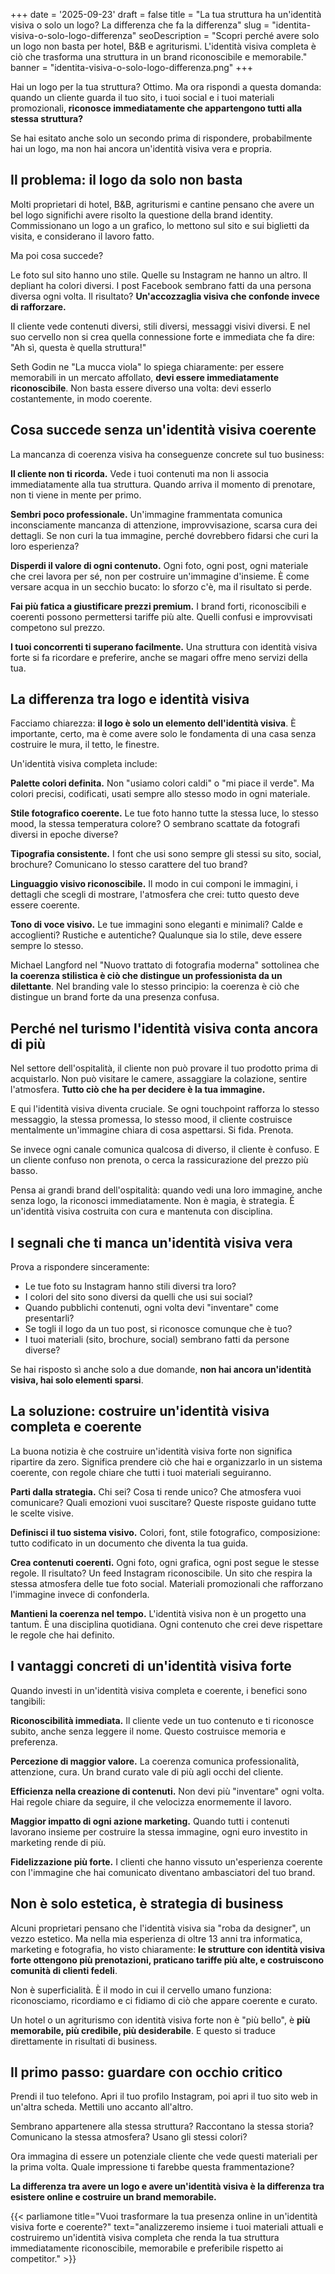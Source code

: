 +++
date = '2025-09-23'
draft = false
title = "La tua struttura ha un'identità visiva o solo un logo? La differenza che fa la differenza"
slug = "identita-visiva-o-solo-logo-differenza"
seoDescription = "Scopri perché avere solo un logo non basta per hotel, B&B e agriturismi. L'identità visiva completa è ciò che trasforma una struttura in un brand riconoscibile e memorabile."
banner = "identita-visiva-o-solo-logo-differenza.png"
+++

Hai un logo per la tua struttura? Ottimo. Ma ora rispondi a questa domanda: quando un cliente guarda il tuo sito, i tuoi social e i tuoi materiali promozionali, **riconosce immediatamente che appartengono tutti alla stessa struttura?**

Se hai esitato anche solo un secondo prima di rispondere, probabilmente hai un logo, ma non hai ancora un'identità visiva vera e propria.

## Il problema: il logo da solo non basta

Molti proprietari di hotel, B&B, agriturismi e cantine pensano che avere un bel logo significhi avere risolto la questione della brand identity. Commissionano un logo a un grafico, lo mettono sul sito e sui biglietti da visita, e considerano il lavoro fatto.

Ma poi cosa succede?

Le foto sul sito hanno uno stile. Quelle su Instagram ne hanno un altro. Il depliant ha colori diversi. I post Facebook sembrano fatti da una persona diversa ogni volta. Il risultato? **Un'accozzaglia visiva che confonde invece di rafforzare.**

Il cliente vede contenuti diversi, stili diversi, messaggi visivi diversi. E nel suo cervello non si crea quella connessione forte e immediata che fa dire: "Ah sì, questa è quella struttura!"

Seth Godin ne "La mucca viola" lo spiega chiaramente: per essere memorabili in un mercato affollato, **devi essere immediatamente riconoscibile**. Non basta essere diverso una volta: devi esserlo costantemente, in modo coerente.

## Cosa succede senza un'identità visiva coerente

La mancanza di coerenza visiva ha conseguenze concrete sul tuo business:

**Il cliente non ti ricorda.** Vede i tuoi contenuti ma non li associa immediatamente alla tua struttura. Quando arriva il momento di prenotare, non ti viene in mente per primo.

**Sembri poco professionale.** Un'immagine frammentata comunica inconsciamente mancanza di attenzione, improvvisazione, scarsa cura dei dettagli. Se non curi la tua immagine, perché dovrebbero fidarsi che curi la loro esperienza?

**Disperdi il valore di ogni contenuto.** Ogni foto, ogni post, ogni materiale che crei lavora per sé, non per costruire un'immagine d'insieme. È come versare acqua in un secchio bucato: lo sforzo c'è, ma il risultato si perde.

**Fai più fatica a giustificare prezzi premium.** I brand forti, riconoscibili e coerenti possono permettersi tariffe più alte. Quelli confusi e improvvisati competono sul prezzo.

**I tuoi concorrenti ti superano facilmente.** Una struttura con identità visiva forte si fa ricordare e preferire, anche se magari offre meno servizi della tua.

## La differenza tra logo e identità visiva

Facciamo chiarezza: **il logo è solo un elemento dell'identità visiva**. È importante, certo, ma è come avere solo le fondamenta di una casa senza costruire le mura, il tetto, le finestre.

Un'identità visiva completa include:

**Palette colori definita.** Non "usiamo colori caldi" o "mi piace il verde". Ma colori precisi, codificati, usati sempre allo stesso modo in ogni materiale.

**Stile fotografico coerente.** Le tue foto hanno tutte la stessa luce, lo stesso mood, la stessa temperatura colore? O sembrano scattate da fotografi diversi in epoche diverse?

**Tipografia consistente.** I font che usi sono sempre gli stessi su sito, social, brochure? Comunicano lo stesso carattere del tuo brand?

**Linguaggio visivo riconoscibile.** Il modo in cui componi le immagini, i dettagli che scegli di mostrare, l'atmosfera che crei: tutto questo deve essere coerente.

**Tono di voce visivo.** Le tue immagini sono eleganti e minimali? Calde e accoglienti? Rustiche e autentiche? Qualunque sia lo stile, deve essere sempre lo stesso.

Michael Langford nel "Nuovo trattato di fotografia moderna" sottolinea che **la coerenza stilistica è ciò che distingue un professionista da un dilettante**. Nel branding vale lo stesso principio: la coerenza è ciò che distingue un brand forte da una presenza confusa.

## Perché nel turismo l'identità visiva conta ancora di più

Nel settore dell'ospitalità, il cliente non può provare il tuo prodotto prima di acquistarlo. Non può visitare le camere, assaggiare la colazione, sentire l'atmosfera. **Tutto ciò che ha per decidere è la tua immagine.**

E qui l'identità visiva diventa cruciale. Se ogni touchpoint rafforza lo stesso messaggio, la stessa promessa, lo stesso mood, il cliente costruisce mentalmente un'immagine chiara di cosa aspettarsi. Si fida. Prenota.

Se invece ogni canale comunica qualcosa di diverso, il cliente è confuso. E un cliente confuso non prenota, o cerca la rassicurazione del prezzo più basso.

Pensa ai grandi brand dell'ospitalità: quando vedi una loro immagine, anche senza logo, la riconosci immediatamente. Non è magia, è strategia. È un'identità visiva costruita con cura e mantenuta con disciplina.

## I segnali che ti manca un'identità visiva vera

Prova a rispondere sinceramente:

- Le tue foto su Instagram hanno stili diversi tra loro?
- I colori del sito sono diversi da quelli che usi sui social?
- Quando pubblichi contenuti, ogni volta devi "inventare" come presentarli?
- Se togli il logo da un tuo post, si riconosce comunque che è tuo?
- I tuoi materiali (sito, brochure, social) sembrano fatti da persone diverse?

Se hai risposto sì anche solo a due domande, **non hai ancora un'identità visiva, hai solo elementi sparsi**.

## La soluzione: costruire un'identità visiva completa e coerente

La buona notizia è che costruire un'identità visiva forte non significa ripartire da zero. Significa prendere ciò che hai e organizzarlo in un sistema coerente, con regole chiare che tutti i tuoi materiali seguiranno.

**Parti dalla strategia.** Chi sei? Cosa ti rende unico? Che atmosfera vuoi comunicare? Quali emozioni vuoi suscitare? Queste risposte guidano tutte le scelte visive.

**Definisci il tuo sistema visivo.** Colori, font, stile fotografico, composizione: tutto codificato in un documento che diventa la tua guida.

**Crea contenuti coerenti.** Ogni foto, ogni grafica, ogni post segue le stesse regole. Il risultato? Un feed Instagram riconoscibile. Un sito che respira la stessa atmosfera delle tue foto social. Materiali promozionali che rafforzano l'immagine invece di confonderla.

**Mantieni la coerenza nel tempo.** L'identità visiva non è un progetto una tantum. È una disciplina quotidiana. Ogni contenuto che crei deve rispettare le regole che hai definito.

## I vantaggi concreti di un'identità visiva forte

Quando investi in un'identità visiva completa e coerente, i benefici sono tangibili:

**Riconoscibilità immediata.** Il cliente vede un tuo contenuto e ti riconosce subito, anche senza leggere il nome. Questo costruisce memoria e preferenza.

**Percezione di maggior valore.** La coerenza comunica professionalità, attenzione, cura. Un brand curato vale di più agli occhi del cliente.

**Efficienza nella creazione di contenuti.** Non devi più "inventare" ogni volta. Hai regole chiare da seguire, il che velocizza enormemente il lavoro.

**Maggior impatto di ogni azione marketing.** Quando tutti i contenuti lavorano insieme per costruire la stessa immagine, ogni euro investito in marketing rende di più.

**Fidelizzazione più forte.** I clienti che hanno vissuto un'esperienza coerente con l'immagine che hai comunicato diventano ambasciatori del tuo brand.

## Non è solo estetica, è strategia di business

Alcuni proprietari pensano che l'identità visiva sia "roba da designer", un vezzo estetico. Ma nella mia esperienza di oltre 13 anni tra informatica, marketing e fotografia, ho visto chiaramente: **le strutture con identità visiva forte ottengono più prenotazioni, praticano tariffe più alte, e costruiscono comunità di clienti fedeli**.

Non è superficialità. È il modo in cui il cervello umano funziona: riconosciamo, ricordiamo e ci fidiamo di ciò che appare coerente e curato.

Un hotel o un agriturismo con identità visiva forte non è "più bello", è **più memorabile, più credibile, più desiderabile**. E questo si traduce direttamente in risultati di business.

## Il primo passo: guardare con occhio critico

Prendi il tuo telefono. Apri il tuo profilo Instagram, poi apri il tuo sito web in un'altra scheda. Mettili uno accanto all'altro.

Sembrano appartenere alla stessa struttura? Raccontano la stessa storia? Comunicano la stessa atmosfera? Usano gli stessi colori?

Ora immagina di essere un potenziale cliente che vede questi materiali per la prima volta. Quale impressione ti farebbe questa frammentazione?

**La differenza tra avere un logo e avere un'identità visiva è la differenza tra esistere online e costruire un brand memorabile.**

{{< parliamone title="Vuoi trasformare la tua presenza online in un'identità visiva forte e coerente?" text="analizzeremo insieme i tuoi materiali attuali e costruiremo un'identità visiva completa che renda la tua struttura immediatamente riconoscibile, memorabile e preferibile rispetto ai competitor." >}}
